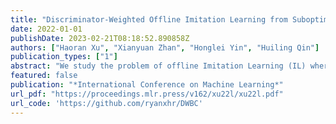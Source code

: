 ```yaml
---
title: "Discriminator-Weighted Offline Imitation Learning from Suboptimal Demonstrations"
date: 2022-01-01
publishDate: 2023-02-21T08:18:52.890858Z
authors: ["Haoran Xu", "Xianyuan Zhan", "Honglei Yin", "Huiling Qin"]
publication_types: ["1"]
abstract: "We study the problem of offline Imitation Learning (IL) where an agent aims to learn an optimal expert behavior policy without additional online environment interactions. Instead, the agent is provided with a static offline dataset of state-action-next state transition triples from both optimal and non-optimal expert behaviors. This strictly offline imitation learning problem arises in many real-world problems, where environment interactions and expert annotations are costly. Prior works that address the problem either require that expert data occupies the majority proportion of the offline dataset, or need to learn a reward function and perform offline reinforcement learning (RL) based on the learned reward function. In this paper, we propose an imitation learning algorithm to address the problem without additional steps of reward learning and offline RL training for the case when demonstrations containing large-proportion of suboptimal data. Built upon behavioral cloning (BC), we introduce an additional discriminator to distinguish expert and non-expert data, we propose a cooperation strategy to boost the performance of both tasks, this will result in a new policy learning objective and surprisingly, we find its equivalence to a generalized BC objective, where the outputs of discriminator serve as the weights of the BC loss function. Experimental results show that the proposed algorithm can learn behavior policies that are much closer to the optimal policies than policies learned by baseline algorithms."
featured: false
publication: "*International Conference on Machine Learning*"
url_pdf: "https://proceedings.mlr.press/v162/xu22l/xu22l.pdf"
url_code: 'https://github.com/ryanxhr/DWBC'
---
```


